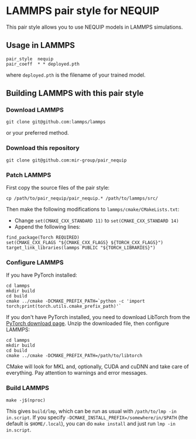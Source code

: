 # LAMMPS pair style for NEQUIP

This pair style allows you to use NEQUIP models in LAMMPS simulations.

## Usage in LAMMPS

```
pair_style	nequip
pair_coeff	* * deployed.pth
```
where `deployed.pth` is the filename of your trained model.

## Building LAMMPS with this pair style

### Download LAMMPS
```
git clone git@github.com:lammps/lammps
```
or your preferred method.

### Download this repository
```
git clone git@github.com:mir-group/pair_nequip
```

### Patch LAMMPS
First copy the source files of the pair style:
```
cp /path/to/pair_nequip/pair_nequip.* /path/to/lammps/src/
```
Then make the following modifications to `lammps/cmake/CMakeLists.txt`:
- Change `set(CMAKE_CXX_STANDARD 11)` to `set(CMAKE_CXX_STANDARD 14)`
- Append the following lines:
```
find_package(Torch REQUIRED)
set(CMAKE_CXX_FLAGS "${CMAKE_CXX_FLAGS} ${TORCH_CXX_FLAGS}")
target_link_libraries(lammps PUBLIC "${TORCH_LIBRARIES}")
```

### Configure LAMMPS
If you have PyTorch installed:
```
cd lammps
mkdir build
cd build
cmake ../cmake -DCMAKE_PREFIX_PATH=`python -c 'import torch;print(torch.utils.cmake_prefix_path)'`
```
If you don't have PyTorch installed, you need to download LibTorch from the [PyTorch download page](https://pytorch.org/get-started/locally/). Unzip the downloaded file, then configure LAMMPS:
```
cd lammps
mkdir build
cd build
cmake ../cmake -DCMAKE_PREFIX_PATH=/path/to/libtorch
```
CMake will look for MKL and, optionally, CUDA and cuDNN and take care of everything. Pay attention to warnings and error messages.

### Build LAMMPS
```
make -j$(nproc)
```
This gives `build/lmp`, which can be run as usual with `/path/to/lmp -in in.script`. If you specify `-DCMAKE_INSTALL_PREFIX=/somewhere/in/$PATH` (the default is `$HOME/.local`), you can do `make install` and just run `lmp -in in.script`.


